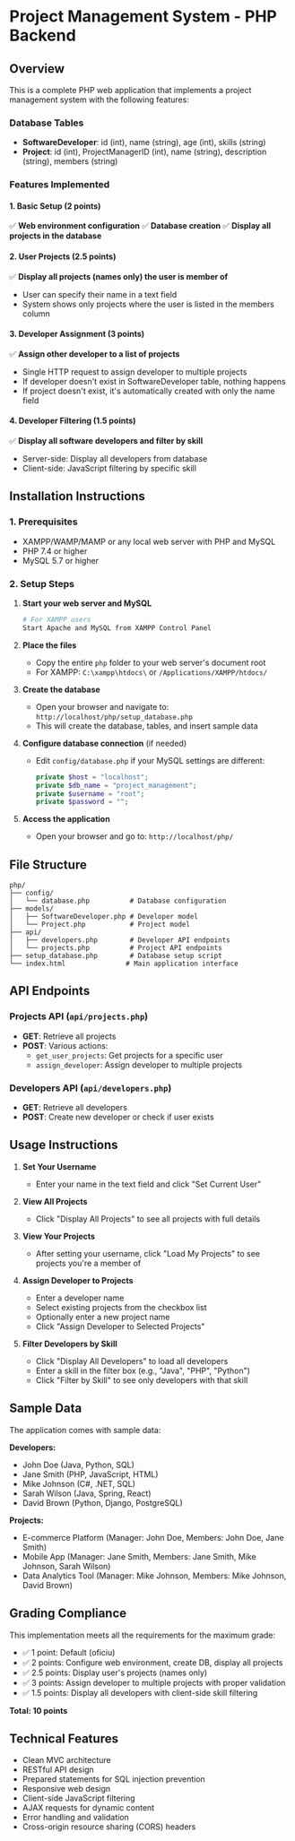# Project Management System - PHP Backend

## Overview
This is a complete PHP web application that implements a project management system with the following features:

### Database Tables
- **SoftwareDeveloper**: id (int), name (string), age (int), skills (string)
- **Project**: id (int), ProjectManagerID (int), name (string), description (string), members (string)

### Features Implemented

#### 1. Basic Setup (2 points)
✅ **Web environment configuration**
✅ **Database creation**
✅ **Display all projects in the database**

#### 2. User Projects (2.5 points)
✅ **Display all projects (names only) the user is member of**
- User can specify their name in a text field
- System shows only projects where the user is listed in the members column

#### 3. Developer Assignment (3 points)
✅ **Assign other developer to a list of projects**
- Single HTTP request to assign developer to multiple projects
- If developer doesn't exist in SoftwareDeveloper table, nothing happens
- If project doesn't exist, it's automatically created with only the name field

#### 4. Developer Filtering (1.5 points)
✅ **Display all software developers and filter by skill**
- Server-side: Display all developers from database
- Client-side: JavaScript filtering by specific skill

## Installation Instructions

### 1. Prerequisites
- XAMPP/WAMP/MAMP or any local web server with PHP and MySQL
- PHP 7.4 or higher
- MySQL 5.7 or higher

### 2. Setup Steps

1. **Start your web server and MySQL**
   ```bash
   # For XAMPP users
   Start Apache and MySQL from XAMPP Control Panel
   ```

2. **Place the files**
   - Copy the entire `php` folder to your web server's document root
   - For XAMPP: `C:\xampp\htdocs\` or `/Applications/XAMPP/htdocs/`

3. **Create the database**
   - Open your browser and navigate to: `http://localhost/php/setup_database.php`
   - This will create the database, tables, and insert sample data

4. **Configure database connection** (if needed)
   - Edit `config/database.php` if your MySQL settings are different:
     ```php
     private $host = "localhost";
     private $db_name = "project_management";
     private $username = "root";
     private $password = "";
     ```

5. **Access the application**
   - Open your browser and go to: `http://localhost/php/`

## File Structure
```
php/
├── config/
│   └── database.php          # Database configuration
├── models/
│   ├── SoftwareDeveloper.php # Developer model
│   └── Project.php           # Project model
├── api/
│   ├── developers.php        # Developer API endpoints
│   └── projects.php          # Project API endpoints
├── setup_database.php        # Database setup script
└── index.html               # Main application interface
```

## API Endpoints

### Projects API (`api/projects.php`)
- **GET**: Retrieve all projects
- **POST**: Various actions:
  - `get_user_projects`: Get projects for a specific user
  - `assign_developer`: Assign developer to multiple projects

### Developers API (`api/developers.php`)
- **GET**: Retrieve all developers
- **POST**: Create new developer or check if user exists

## Usage Instructions

1. **Set Your Username**
   - Enter your name in the text field and click "Set Current User"

2. **View All Projects**
   - Click "Display All Projects" to see all projects with full details

3. **View Your Projects**
   - After setting your username, click "Load My Projects" to see projects you're a member of

4. **Assign Developer to Projects**
   - Enter a developer name
   - Select existing projects from the checkbox list
   - Optionally enter a new project name
   - Click "Assign Developer to Selected Projects"

5. **Filter Developers by Skill**
   - Click "Display All Developers" to load all developers
   - Enter a skill in the filter box (e.g., "Java", "PHP", "Python")
   - Click "Filter by Skill" to see only developers with that skill

## Sample Data
The application comes with sample data:

**Developers:**
- John Doe (Java, Python, SQL)
- Jane Smith (PHP, JavaScript, HTML)
- Mike Johnson (C#, .NET, SQL)
- Sarah Wilson (Java, Spring, React)
- David Brown (Python, Django, PostgreSQL)

**Projects:**
- E-commerce Platform (Manager: John Doe, Members: John Doe, Jane Smith)
- Mobile App (Manager: Jane Smith, Members: Jane Smith, Mike Johnson, Sarah Wilson)
- Data Analytics Tool (Manager: Mike Johnson, Members: Mike Johnson, David Brown)

## Grading Compliance

This implementation meets all the requirements for the maximum grade:
- ✅ 1 point: Default (oficiu)
- ✅ 2 points: Configure web environment, create DB, display all projects
- ✅ 2.5 points: Display user's projects (names only)
- ✅ 3 points: Assign developer to multiple projects with proper validation
- ✅ 1.5 points: Display all developers with client-side skill filtering

**Total: 10 points**

## Technical Features
- Clean MVC architecture
- RESTful API design
- Prepared statements for SQL injection prevention
- Responsive web design
- Client-side JavaScript filtering
- AJAX requests for dynamic content
- Error handling and validation
- Cross-origin resource sharing (CORS) headers
